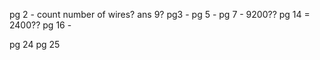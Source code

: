 pg 2 - count number of wires? ans 9?
pg3 - 
pg 5 -
pg 7 - 9200??
pg 14 = 2400??
pg 16 - 

pg 24
pg 25
